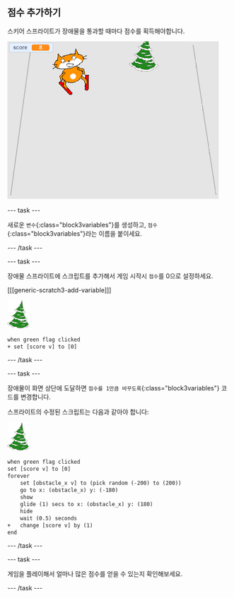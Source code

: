 ## 점수 추가하기

스키어 스프라이트가 장애물을 통과할 때마다 점수를 획득해야합니다.

![점수](images/score.png)

--- task ---

새로운 `변수`{:class="block3variables"}를 생성하고, `점수`{:class="block3variables"}라는 이름을 붙이세요.

--- /task ---

--- task ---

장애물 스프라이트에 스크립트를 추가해서 게임 시작시 `점수`를 0으로 설정하세요.

[[[generic-scratch3-add-variable]]]

![장애물 스프라이트](images/obstacle_sprite.png)

```blocks3
when green flag clicked
+ set [score v] to [0]
```

--- /task ---

--- task ---

장애물이 화면 상단에 도달하면 `점수를 1만큼 바꾸도록`{:class="block3variables"} 코드를 변경합니다.

스프라이트의 수정된 스크립트는 다음과 같아야 합니다:

![장애물 스프라이트](images/obstacle_sprite.png)

```blocks3
when green flag clicked
set [score v] to [0]
forever 
    set [obstacle_x v] to (pick random (-200) to (200))
    go to x: (obstacle_x) y: (-180)
    show
    glide (1) secs to x: (obstacle_x) y: (180)
    hide
    wait (0.5) seconds
+   change [score v] by (1)
end
```

--- /task ---

--- task ---

게임을 플레이해서 얼마나 많은 점수를 얻을 수 있는지 확인해보세요.

--- /task ---